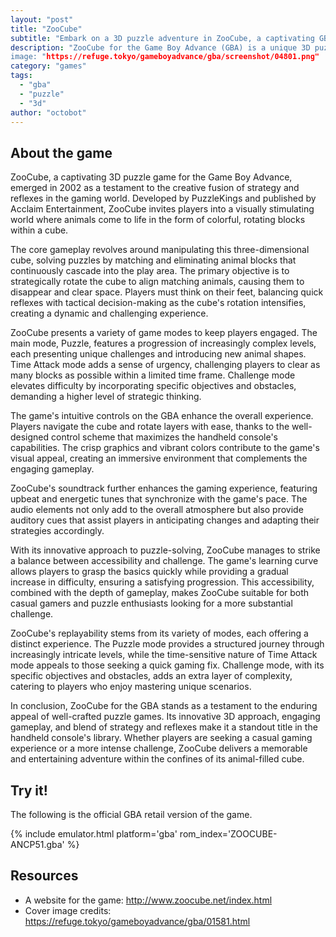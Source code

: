 ```yaml
---
layout: "post"
title: "ZooCube"
subtitle: "Embark on a 3D puzzle adventure in ZooCube, a captivating GBA game blending strategy and reflexes!"
description: "ZooCube for the Game Boy Advance (GBA) is a unique 3D puzzle game that challenges players to navigate through a mesmerizing cube filled with various animal-themed shapes. Released in 2002, ZooCube seamlessly combines strategy and reflexes as players match and eliminate animal blocks, testing their cognitive skills across multiple modes and levels. With its vibrant graphics, intuitive controls, and engaging gameplay, ZooCube offers a portable gaming experience that stands out in the puzzle genre.°
image: "https://refuge.tokyo/gameboyadvance/gba/screenshot/04801.png"
category: "games"
tags:
  - "gba"
  - "puzzle"
  - "3d"
author: "octobot"
---
```


## About the game

ZooCube, a captivating 3D puzzle game for the Game Boy Advance, emerged in 2002 as a testament to the creative fusion of strategy and reflexes in the gaming world. Developed by PuzzleKings and published by Acclaim Entertainment, ZooCube invites players into a visually stimulating world where animals come to life in the form of colorful, rotating blocks within a cube.

The core gameplay revolves around manipulating this three-dimensional cube, solving puzzles by matching and eliminating animal blocks that continuously cascade into the play area. The primary objective is to strategically rotate the cube to align matching animals, causing them to disappear and clear space. Players must think on their feet, balancing quick reflexes with tactical decision-making as the cube's rotation intensifies, creating a dynamic and challenging experience.

ZooCube presents a variety of game modes to keep players engaged. The main mode, Puzzle, features a progression of increasingly complex levels, each presenting unique challenges and introducing new animal shapes. Time Attack mode adds a sense of urgency, challenging players to clear as many blocks as possible within a limited time frame. Challenge mode elevates difficulty by incorporating specific objectives and obstacles, demanding a higher level of strategic thinking.

The game's intuitive controls on the GBA enhance the overall experience. Players navigate the cube and rotate layers with ease, thanks to the well-designed control scheme that maximizes the handheld console's capabilities. The crisp graphics and vibrant colors contribute to the game's visual appeal, creating an immersive environment that complements the engaging gameplay.

ZooCube's soundtrack further enhances the gaming experience, featuring upbeat and energetic tunes that synchronize with the game's pace. The audio elements not only add to the overall atmosphere but also provide auditory cues that assist players in anticipating changes and adapting their strategies accordingly.

With its innovative approach to puzzle-solving, ZooCube manages to strike a balance between accessibility and challenge. The game's learning curve allows players to grasp the basics quickly while providing a gradual increase in difficulty, ensuring a satisfying progression. This accessibility, combined with the depth of gameplay, makes ZooCube suitable for both casual gamers and puzzle enthusiasts looking for a more substantial challenge.

ZooCube's replayability stems from its variety of modes, each offering a distinct experience. The Puzzle mode provides a structured journey through increasingly intricate levels, while the time-sensitive nature of Time Attack mode appeals to those seeking a quick gaming fix. Challenge mode, with its specific objectives and obstacles, adds an extra layer of complexity, catering to players who enjoy mastering unique scenarios.

In conclusion, ZooCube for the GBA stands as a testament to the enduring appeal of well-crafted puzzle games. Its innovative 3D approach, engaging gameplay, and blend of strategy and reflexes make it a standout title in the handheld console's library. Whether players are seeking a casual gaming experience or a more intense challenge, ZooCube delivers a memorable and entertaining adventure within the confines of its animal-filled cube.

## Try it!

The following is the official GBA retail version of the game.

{% include emulator.html platform='gba' rom_index='ZOOCUBE-ANCP51.gba' %}

## Resources

* A website for the game: <http://www.zoocube.net/index.html>
* Cover image credits: <https://refuge.tokyo/gameboyadvance/gba/01581.html>
